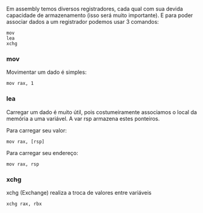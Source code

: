 Em assembly temos diversos registradores, cada qual com sua devida capacidade de armazenamento (isso será muito importante).
E para poder associar dados a um registrador podemos usar 3 comandos:

```
mov
lea
xchg
```

### mov
Movimentar um dado é simples:
```
mov rax, 1
```

### lea
Carregar um dado é muito útil, pois costumeiramente associamos o local da memória a uma variável.
A var rsp armazena estes ponteiros.

Para carregar seu valor:
```
mov rax, [rsp]
```

Para carregar seu endereço:
```
mov rax, rsp
```


### xchg
xchg (Exchange) realiza a troca de valores entre variáveis
```
xchg rax, rbx
```